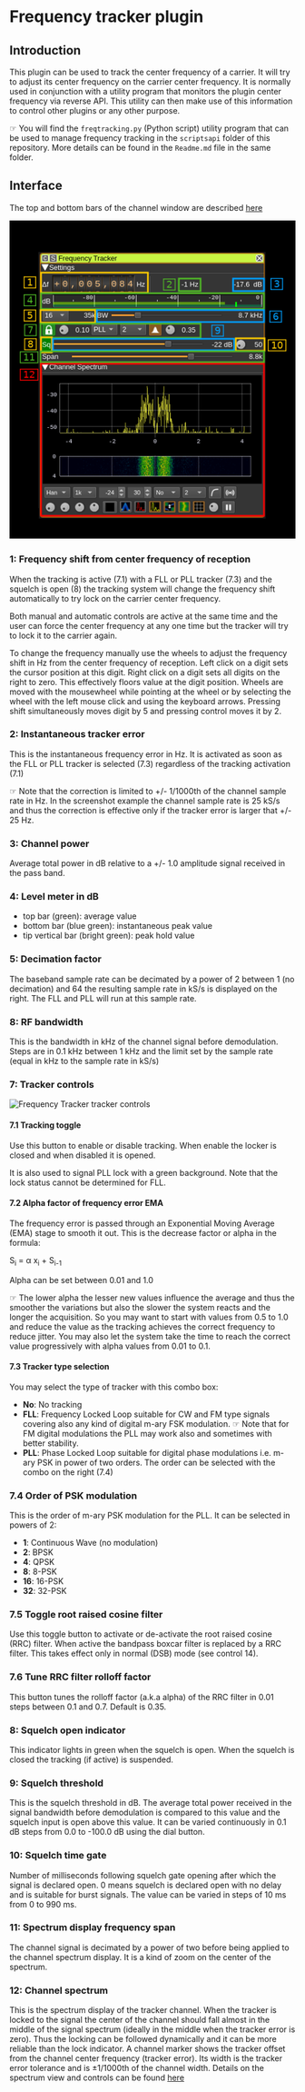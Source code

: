 <h1>Frequency tracker plugin</h1>

<h2>Introduction</h2>

This plugin can be used to track the center frequency of a carrier. It will try to adjust its center frequency on the carrier center frequency. It is normally used in conjunction with a utility program that monitors the plugin center frequency via reverse API. This utility can then make use of this information to control other plugins or any other purpose.

&#9758; You will find the `freqtracking.py` (Python script) utility program that can be used to manage frequency tracking in the `scriptsapi` folder of this repository. More  details can be found in the `Readme.md` file in the same folder.

<h2>Interface</h2>

The top and bottom bars of the channel window are described [here](../../../sdrgui/channel/readme.md)

![Frequency Tracker plugin GUI](../../../doc/img/FreqTracker_plugin.png)

<h3>1: Frequency shift from center frequency of reception</h3>

When the tracking is active (7.1) with a FLL or PLL tracker (7.3) and the squelch is open (8) the tracking system will change the frequency shift automatically to try lock on the carrier center frequency.

Both manual and automatic controls are active at the same time and the user can force the center frequency at any one time but the tracker will try to lock it to the carrier again.

To change the frequency manually use the wheels to adjust the frequency shift in Hz from the center frequency of reception. Left click on a digit sets the cursor position at this digit. Right click on a digit sets all digits on the right to zero. This effectively floors value at the digit position. Wheels are moved with the mousewheel while pointing at the wheel or by selecting the wheel with the left mouse click and using the keyboard arrows. Pressing shift simultaneously moves digit by 5 and pressing control moves it by 2.

<h3>2: Instantaneous tracker error</h3>

This is the instantaneous frequency error in Hz. It is activated as soon as the FLL or PLL tracker is selected (7.3) regardless of the tracking activation (7.1)

&#9758; Note that the correction is limited to +/- 1/1000th of the channel sample rate in Hz. In the screenshot example the channel sample rate is 25 kS/s and thus the correction is effective only if the tracker error is larger that +/- 25 Hz.

<h3>3: Channel power</h3>

Average total power in dB relative to a +/- 1.0 amplitude signal received in the pass band.

<h3>4: Level meter in dB</h3>

  - top bar (green): average value
  - bottom bar (blue green): instantaneous peak value
  - tip vertical bar (bright green): peak hold value

<h3>5: Decimation factor</h3>

The baseband sample rate can be decimated by a power of 2 between 1 (no decimation) and 64 the resulting sample rate in kS/s is displayed on the right. The FLL and PLL will run at this sample rate.

<h3>8: RF bandwidth</h3>

This is the bandwidth in kHz of the channel signal before demodulation. Steps are in 0.1 kHz between 1 kHz and the limit set by the sample rate (equal in kHz to the sample rate in kS/s)

<h3>7: Tracker controls</h3>

![Frequency Tracker tracker controls](../../../doc/img/FreqTracker_07.png)

<h4>7.1 Tracking toggle</h4>

Use this button to enable or disable tracking. When enable the locker is closed and when disabled it is opened.

It is also used to signal PLL lock with a green background. Note that the lock status cannot be determined for FLL.

<h4>7.2 Alpha factor of frequency error EMA</h4>

The frequency error is passed through an Exponential Moving Average (EMA) stage to smooth it out. This is the decrease factor or alpha in the formula:

S<sub>i</sub> = &alpha; x<sub>i</sub> + S<sub>i-1</sub>

Alpha can be set between 0.01 and 1.0

&#9758; The lower alpha the lesser new values influence the average and thus the smoother the variations but also the slower the system reacts and the longer the acquisition. So you may want to start with values from 0.5 to 1.0 and reduce the value as the tracking achieves the correct frequency to reduce jitter. You may also let the system take the time to reach the correct value progressively with alpha values from 0.01 to 0.1.

<h4>7.3 Tracker type selection</h4>

You may select the type of tracker with this combo box:

  - **No**: No tracking
  - **FLL**: Frequency Locked Loop suitable for CW and FM type signals covering also any kind of digital m-ary FSK modulation. &#9758; Note that for FM digital modulations the PLL may work also and sometimes with better stability.
  - **PLL**: Phase Locked Loop suitable for digital phase modulations i.e. m-ary PSK in power of two orders. The order can be selected with the combo on the right (7.4)

<h3>7.4 Order of PSK modulation</h3>

This is the order of m-ary PSK modulation for the PLL. It can be selected in powers of 2:

  - **1**: Continuous Wave (no modulation)
  - **2**: BPSK
  - **4**: QPSK
  - **8**: 8-PSK
  - **16**: 16-PSK
  - **32**: 32-PSK

<h3>7.5 Toggle root raised cosine filter</h3>

Use this toggle button to activate or de-activate the root raised cosine (RRC) filter. When active the bandpass boxcar filter is replaced by a RRC filter. This takes effect only in normal (DSB) mode (see control 14).

<h3>7.6 Tune RRC filter rolloff factor</h3>

This button tunes the rolloff factor (a.k.a alpha) of the RRC filter in 0.01 steps between 0.1 and 0.7. Default is 0.35.
<h3>8: Squelch open indicator</h3>

This indicator lights in green when the squelch is open. When the squelch is closed the tracking (if active) is suspended.

<h3>9: Squelch threshold</h3>

This is the squelch threshold in dB. The average total power received in the signal bandwidth before demodulation is compared to this value and the squelch input is open above this value. It can be varied continuously in 0.1 dB steps from 0.0 to -100.0 dB using the dial button.

<h3>10: Squelch time gate</h3>

Number of milliseconds following squelch gate opening after which the signal is declared open. 0 means squelch is declared open with no delay and is suitable for burst signals. The value can be varied in steps of 10 ms from 0 to 990 ms.

<h3>11: Spectrum display frequency span</h3>

The channel signal is decimated by a power of two before being applied to the channel spectrum display. It is a kind of zoom on the center of the spectrum.

<h3>12: Channel spectrum</h3>

This is the spectrum display of the tracker channel. When the tracker is locked to the signal the center of the channel should fall almost in the middle of the signal spectrum (ideally in the middle when the tracker error is zero). Thus the locking can be followed dynamically and it can be more reliable than the lock indicator. A channel marker shows the tracker offset from the channel center frequency (tracker error). Its width is the tracker error tolerance and is &plusmn;1/1000th of the channel width.  Details on the spectrum view and controls can be found [here](../../../sdrgui/gui/spectrum.md)
